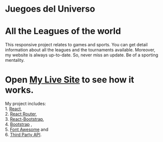 # Juegoes del Universo
# All the Leagues of the world

This responsive project relates to games and sports. You can get detail information about all the leagues and the tournaments available. Moreover, my website is always up-to-date. So, never miss an update. Be of a sporting mentality.

# Open [My Live Site](https://upbeat-benz-598984.netlify.app/) to see how it works.

My project includes:\
    1. [React](https://reactjs.org/docs/getting-started.html),\
    2. [React Router](https://reactrouter.com/),\
    3. [React-Bootstrap](https://react-bootstrap.github.io/),\
    4. [Bootstrap](https://getbootstrap.com/) ,\
    5. [Font Awesome](https://fontawesome.com/) and \
    6. [Third Party API](https://www.thesportsdb.com/).

